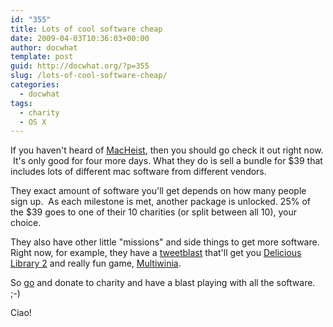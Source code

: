 ```yaml
---
id: "355"
title: Lots of cool software cheap
date: 2009-04-03T10:36:03+00:00
author: docwhat
template: post
guid: http://docwhat.org/?p=355
slug: /lots-of-cool-software-cheap/
categories:
  - docwhat
tags:
  - charity
  - OS X
---
```


If you haven't heard of
<a href="http://www.macheist.com/bundle/u/314119/">MacHeist</a>, then you
should go check it out right now.  It's only good for four more days. What
they do is sell a bundle for $39 that includes lots of different mac software
from different vendors.

They exact amount of software you'll get depends on how many people sign up.
 As each milestone is met, another package is unlocked. 25% of the $39 goes to
one of their 10 charities (or split between all 10), your choice.

They also have other little "missions" and side things to get more software.
Right now, for example, they have a
<a href="http://www.macheist.com/tweetblast">tweetblast</a> that'll get you
<a href="http://delicious-monster.com/">Delicious Library 2</a> and really fun
game, <a href="http://www.introversion.co.uk/multiwinia/">Multiwinia</a>.

So <a href="http://www.macheist.com/bundle/u/314119/">go</a> and donate to
charity and have a blast playing with all the software. ;-)

Ciao!
